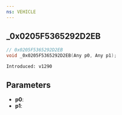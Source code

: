 ```yaml
---
ns: VEHICLE
---
```

## _0x0205F5365292D2EB

```c
// 0x0205F5365292D2EB
void _0x0205F5365292D2EB(Any p0, Any p1);
```

```
Introduced: v1290
```

## Parameters
* **p0**:
* **p1**:

